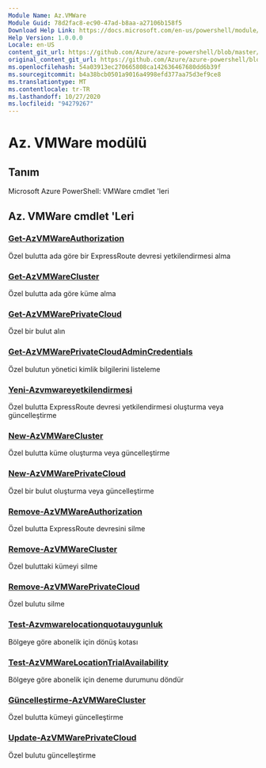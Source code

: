 ```yaml
---
Module Name: Az.VMWare
Module Guid: 78d2fac8-ec90-47ad-b8aa-a27106b158f5
Download Help Link: https://docs.microsoft.com/en-us/powershell/module/az.vmware
Help Version: 1.0.0.0
Locale: en-US
content_git_url: https://github.com/Azure/azure-powershell/blob/master/src/VMWare/help/Az.VMWare.md
original_content_git_url: https://github.com/Azure/azure-powershell/blob/master/src/VMWare/help/Az.VMWare.md
ms.openlocfilehash: 54a03913ec270665808ca142636467680dd6b39f
ms.sourcegitcommit: b4a38bcb0501a9016a4998efd377aa75d3ef9ce8
ms.translationtype: MT
ms.contentlocale: tr-TR
ms.lasthandoff: 10/27/2020
ms.locfileid: "94279267"
---
```

# Az. VMWare modülü
## Tanım
Microsoft Azure PowerShell: VMWare cmdlet 'leri

## Az. VMWare cmdlet 'Leri
### [Get-AzVMWareAuthorization](Get-AzVMWareAuthorization.md)
Özel bulutta ada göre bir ExpressRoute devresi yetkilendirmesi alma

### [Get-AzVMWareCluster](Get-AzVMWareCluster.md)
Özel bulutta ada göre küme alma

### [Get-AzVMWarePrivateCloud](Get-AzVMWarePrivateCloud.md)
Özel bir bulut alın

### [Get-AzVMWarePrivateCloudAdminCredentials](Get-AzVMWarePrivateCloudAdminCredentials.md)
Özel bulutun yönetici kimlik bilgilerini listeleme

### [Yeni-Azvmwareyetkilendirmesi](New-AzVMWareAuthorization.md)
Özel bulutta ExpressRoute devresi yetkilendirmesi oluşturma veya güncelleştirme

### [New-AzVMWareCluster](New-AzVMWareCluster.md)
Özel bulutta küme oluşturma veya güncelleştirme

### [New-AzVMWarePrivateCloud](New-AzVMWarePrivateCloud.md)
Özel bir bulut oluşturma veya güncelleştirme

### [Remove-AzVMWareAuthorization](Remove-AzVMWareAuthorization.md)
Özel bulutta ExpressRoute devresini silme

### [Remove-AzVMWareCluster](Remove-AzVMWareCluster.md)
Özel buluttaki kümeyi silme

### [Remove-AzVMWarePrivateCloud](Remove-AzVMWarePrivateCloud.md)
Özel bulutu silme

### [Test-Azvmwarelocationquotauygunluk](Test-AzVMWareLocationQuotaAvailability.md)
Bölgeye göre abonelik için dönüş kotası

### [Test-AzVMWareLocationTrialAvailability](Test-AzVMWareLocationTrialAvailability.md)
Bölgeye göre abonelik için deneme durumunu döndür

### [Güncelleştirme-AzVMWareCluster](Update-AzVMWareCluster.md)
Özel bulutta kümeyi güncelleştirme

### [Update-AzVMWarePrivateCloud](Update-AzVMWarePrivateCloud.md)
Özel bulutu güncelleştirme

